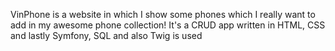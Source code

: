 VinPhone is a website in which I show some phones which I really want to add in my awesome phone collection! It's a CRUD app written in HTML, CSS and lastly Symfony, SQL and also Twig is used
